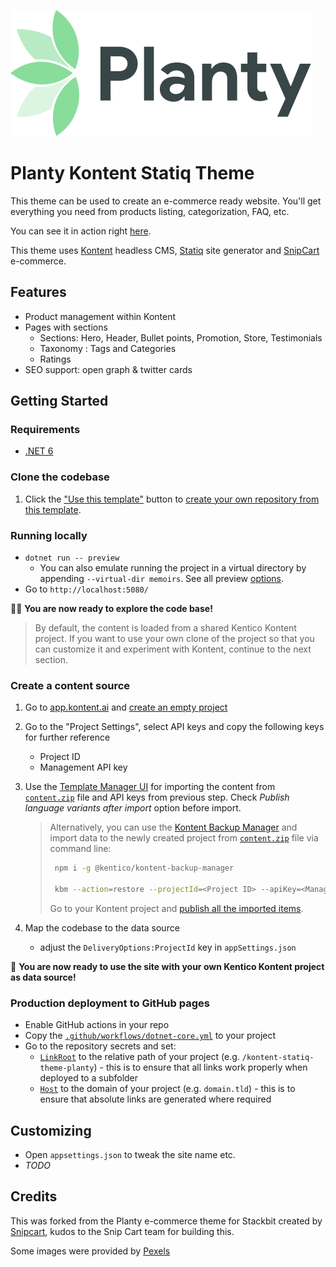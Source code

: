 ![logo](https://github.com/alanta/kontent-statiq-theme-planty/raw/main/input/images/logo.svg)

# Planty Kontent Statiq Theme

This theme can be used to create an e-commerce ready website. You'll get everything you need from products listing, categorization, FAQ, etc.

You can see it in action right [here](https://alanta.github.io/kontent-statiq-theme-planty/).

This theme uses [Kontent](https://kontent.ai) headless CMS, [Statiq](https://statiq.dev) site generator and [SnipCart](https://snipcart.com) e-commerce.

## Features

* Product management within Kontent
* Pages with sections
  * Sections: Hero, Header, Bullet points, Promotion, Store, Testimonials
  * Taxonomy : Tags and Categories
  * Ratings
* SEO support: open graph & twitter cards

## Getting Started

### Requirements

- [.NET 6](https://dotnet.microsoft.com/download)

### Clone the codebase

1. Click the ["Use this template"](https://github.com/alanta/kontent-statiq-theme-planty/generate) button to [create your own repository from this template](https://help.github.com/en/github/creating-cloning-and-archiving-repositories/creating-a-repository-from-a-template).

### Running locally

- `dotnet run -- preview`
  - You can also emulate running the project in a virtual directory by appending `--virtual-dir memoirs`. See all preview [options](https://statiq.dev/web/running/preview-server).
- Go to `http://localhost:5080/`

🎊🎉 **You are now ready to explore the code base!**

> By default, the content is loaded from a shared Kentico Kontent project. If you want to use your own clone of the project so that you can customize it and experiment with Kontent, continue to the next section.

### Create a content source

1. Go to [app.kontent.ai](https://app.kontent.ai) and [create an empty project](https://docs.kontent.ai/tutorials/set-up-kontent/projects/manage-projects#a-creating-projects)
1. Go to the "Project Settings", select API keys and copy the following keys for further reference
    - Project ID
    - Management API key
1. Use the [Template Manager UI](https://kentico.github.io/kontent-template-manager/import) for importing the content from [`content.zip`](./content.zip) file and API keys from previous step. Check *Publish language variants after import* option before import.

    > Alternatively, you can use the [Kontent Backup Manager](https://github.com/Kentico/kontent-backup-manager-js) and import data to the newly created project from [`content.zip`](./content.zip) file via command line:
    >
    >   ```sh
    >    npm i -g @kentico/kontent-backup-manager
    >
    >    kbm --action=restore --projectId=<Project ID> --apiKey=<Management API key> --zipFilename=content
    >    ```
    >
    > Go to your Kontent project and [publish all the imported items](https://docs.kontent.ai/tutorials/write-and-collaborate/publish-your-work/publish-content-items).

1. Map the codebase to the data source
    - adjust the `DeliveryOptions:ProjectId` key in `appSettings.json`

🚀 **You are now ready to use the site with your own Kentico Kontent project as data source!**

### Production deployment to GitHub pages

- Enable GitHub actions in your repo
- Copy the [`.github/workflows/dotnet-core.yml`](https://github.com/alanta/kontent-statiq-theme-planty/blob/master/.github/workflows/dotnet-core.yml) to your project
- Go to the repository secrets and set:
  - [`LinkRoot`](https://statiq.dev/framework/configuration/settings) to the relative path of your project (e.g. `/kontent-statiq-theme-planty`) - this is to ensure that all links work properly when deployed to a subfolder
  - [`Host`](https://statiq.dev/framework/configuration/settings) to the domain of your project (e.g. `domain.tld`) - this is to ensure that absolute links are generated where required

## Customizing

* Open `appsettings.json` to tweak the site name etc.
* _TODO_

## Credits 

This was forked from the Planty e-commerce theme for Stackbit created by [Snipcart](http://bit.ly/2YB7AUL), kudos to the Snip Cart team for building this.

Some images were provided by [Pexels](https://www.pexels.com/)
